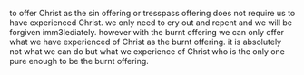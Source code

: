 to offer Christ as the sin offering or tresspass offering does not require us
to have experienced Christ. we only need to cry out and repent and we will be
forgiven imm3lediately. however with the burnt offering we can only offer what we
have experienced of Christ as the burnt offering. it is absolutely not what we can
do but what we experience of Christ who is the only one pure enough to be the burnt
offering.
